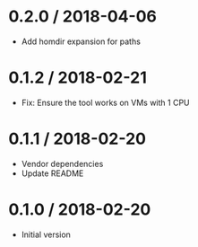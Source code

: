 # 0.2.0 / 2018-04-06

  * Add homdir expansion for paths

# 0.1.2 / 2018-02-21

  * Fix: Ensure the tool works on VMs with 1 CPU

# 0.1.1 / 2018-02-20

  * Vendor dependencies
  * Update README

# 0.1.0 / 2018-02-20

  * Initial version
